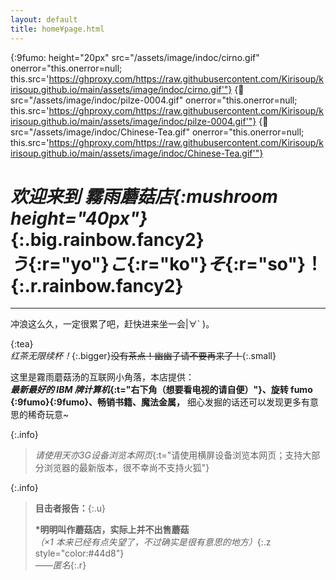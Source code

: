 ```yaml
---
layout: default
title: home¥page.html
---
```


<!-- imgs -->
{:9fumo: height="20px" src="/assets/image/indoc/cirno.gif" onerror="this.onerror=null; this.src='https://ghproxy.com/https://raw.githubusercontent.com/Kirisoup/kirisoup.github.io/main/assets/image/indoc/cirno.gif'"}
{:mushroom: src="/assets/image/indoc/pilze-0004.gif" onerror="this.onerror=null; this.src='https://ghproxy.com/https://raw.githubusercontent.com/Kirisoup/kirisoup.github.io/main/assets/image/indoc/pilze-0004.gif'"}
{:tea: src="/assets/image/indoc/Chinese-Tea.gif" onerror="this.onerror=null; this.src='https://ghproxy.com/https://raw.githubusercontent.com/Kirisoup/kirisoup.github.io/main/assets/image/indoc/Chinese-Tea.gif'"}

# *欢迎来到 **霧雨蘑菇店**![](){:mushroom height="40px"}*{:.big.rainbow.fancy2} <br> ***う*{:r="yo"}*こ*{:r="ko"}*そ*{:r="so"}！**{:.r.rainbow.fancy2}

---

冲浪这么久，一定很累了吧，赶快进来坐一会\|∀` )。

![](){:tea}  
*红茶无限续杯！*{:.bigger}~~没有茶点！幽幽子请不要再来了！~~{:.small}

这里是霧雨蘑菇汤的互联网小角落，本店提供：  
***最新最好的 IBM 牌计算机*{:t="右下角（想要看电视的请自便）"}、旋转 fumo ![](){:9fumo}![](){:9fumo}、畅销书籍、魔法金属，** 细心发掘的话还可以发现更多有意思的稀奇玩意~

{:.info}
> *请使用天亦3G设备浏览本网页*{:t="请使用横屏设备浏览本网页；支持大部分浏览器的最新版本，很不幸尚不支持火狐"}

{:.info}
> **目击者报告：**{:.u}
> 
> **\*明明叫作蘑菇店，实际上并不出售蘑菇**  
> *（×1 本来已经有点失望了，不过确实是很有意思的地方）*{:.z style="color:#44d8"}  
> *——匿名*{:.r}
